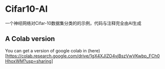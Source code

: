 # Cifar10-AI
一个神经网络对Cifar-10数据集分类的的示例，代码与注释完全由AI生成
## A Colab version
You can get a version of google colab in (here)[https://colab.research.google.com/drive/1gX4XJlZO4vjBszVwVKwbp_FCh0HhoxWM?usp=sharing]
